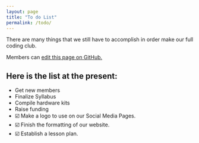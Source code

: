 ```yaml
---
layout: page
title: "To do List"
permalink: /todo/
---
```


There are many things that we still have to accomplish in order make our full coding club.

Members can [edit this page on GitHub.](https://github.com/nrobinson2000/cehscoding/blob/master/pages/to-do-list.md)

## Here is the list at the present:
* Get new members
* Finalize Syllabus
* Compile hardware kits
* Raise funding
* ☑️ Make a logo to use on our Social Media Pages.
* ☑️ Finish the formatting of our website.
* ☑️ Establish a lesson plan.
